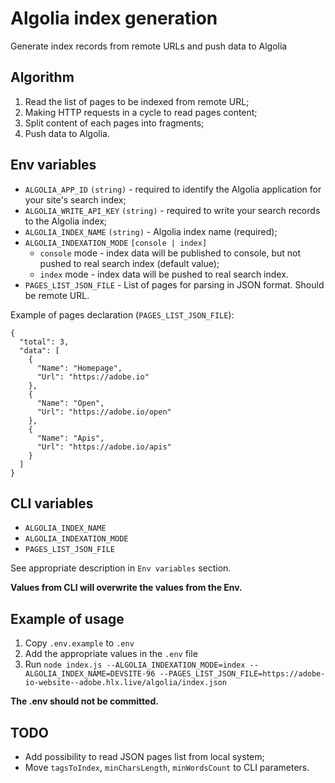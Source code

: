 # Algolia index generation

Generate index records from remote URLs and push data to Algolia

## Algorithm

1. Read the list of pages to be indexed from remote URL;
2. Making HTTP requests in a cycle to read pages content;
3. Split content of each pages into fragments;
4. Push data to Algolia.

## Env variables

- `ALGOLIA_APP_ID` `(string)` - required to identify the Algolia application for your site's search index;
- `ALGOLIA_WRITE_API_KEY` `(string)` - required to write your search records to the Algolia index;
- `ALGOLIA_INDEX_NAME` `(string)` - Algolia index name (required);
- `ALGOLIA_INDEXATION_MODE` `[console | index]`
  - `console` mode - index data will be published to console, but not pushed to real search index (default value);
  - `index` mode - index data will be pushed to real search index.
- `PAGES_LIST_JSON_FILE` - List of pages for parsing in JSON format. Should be remote URL.

Example of pages declaration (`PAGES_LIST_JSON_FILE`):

```
{
  "total": 3,
  "data": [
    {
      "Name": "Homepage",
      "Url": "https://adobe.io"
    },
    {
      "Name": "Open",
      "Url": "https://adobe.io/open"
    },
    {
      "Name": "Apis",
      "Url": "https://adobe.io/apis"
    }
  ]
}
```

## CLI variables

- `ALGOLIA_INDEX_NAME`
- `ALGOLIA_INDEXATION_MODE`
- `PAGES_LIST_JSON_FILE`

See appropriate description in `Env variables` section.

**Values from CLI will overwrite the values from the Env.**

## Example of usage

1. Copy `.env.example` to `.env`
2. Add the appropriate values in the `.env` file
3. Run `node index.js --ALGOLIA_INDEXATION_MODE=index --ALGOLIA_INDEX_NAME=DEVSITE-96 --PAGES_LIST_JSON_FILE=https://adobe-io-website--adobe.hlx.live/algolia/index.json`

**The .env should not be committed.**

## TODO

- Add possibility to read JSON pages list from local system;
- Move `tagsToIndex`, `minCharsLength`, `minWordsCount` to CLI parameters.
